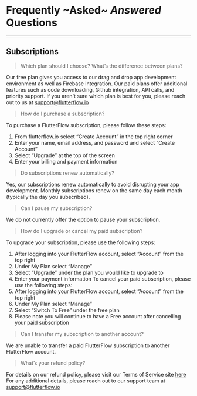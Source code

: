 # Frequently ~Asked~ _Answered_ Questions
----

## Subscriptions

> Which plan should I choose? What’s the difference between plans?

Our free plan gives you access to our drag and drop app development environment as well as Firebase integration. Our paid plans offer additional features such as code downloading, Github integration, API calls, and priority support. If you aren't sure which plan is best for you, please reach out to us at support@flutterflow.io

> How do I purchase a subscription?

To purchase a FlutterFlow subscription, please follow these steps:

  1. From flutterflow.io select “Create Account” in the top right corner
  2. Enter your name, email address, and password and select “Create Account”
  3. Select “Upgrade” at the top of the screen
  4. Enter your billing and payment information

> Do subscriptions renew automatically?

Yes, our subscriptions renew automatically to avoid disrupting your app development. Monthly subscriptions renew on the same day each month (typically the day you subscribed).

> Can I pause my subscription?

We do not currently offer the option to pause your subscription.

> How do I upgrade or cancel my paid subscription?

 To upgrade your subscription, please use the following steps:
  1. After logging into your FlutterFlow account, select “Account” from the top right
  2. Under My Plan select “Manage”
  3. Select “Upgrade” under the plan you would like to upgrade to
  4. Enter your payment information
 To cancel your paid subscription, please use the following steps:
  1. After logging into your FlutterFlow account, select “Account” from the top right
  2. Under My Plan select “Manage”
  3. Select “Switch To Free” under the free plan
  4. Please note you will continue to have a Free account after cancelling your paid subscription

> Can I transfer my subscription to another account?

 We are unable to transfer a paid FlutterFlow subscription to another FlutterFlow account.

> What’s your refund policy?

 For details on our refund policy, please visit our Terms of Service site [here](https://flutterflow.io/tos)
 For any additional details, please reach out to our support team at support@flutterflow.io
